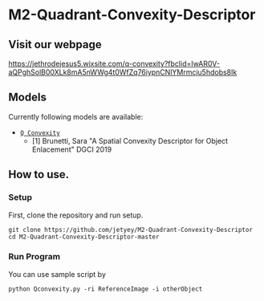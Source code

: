 # M2-Quadrant-Convexity-Descriptor

## Visit our webpage
https://jethrodejesus5.wixsite.com/q-convexity?fbclid=IwAR0V-aQPghSolB00XLk8mA5nWWg4t0WfZq76iypnCNlYMrmcju5hdobs8Ik

## Models
Currently following models are available:
- [`Q Convexity`](M2-Quadrant-Convexity-Descriptor-master/Qconvexity.py)
    - [1] Brunetti, Sara "A Spatial Convexity Descriptor for Object Enlacement" DGCI 2019

## How to use.
### Setup
First, clone the repository and run setup.

```
git clone https://github.com/jetyey/M2-Quadrant-Convexity-Descriptor
cd M2-Quadrant-Convexity-Descriptor-master
```

### Run Program
You can use sample script by 
```
python Qconvexity.py -ri ReferenceImage -i otherObject
```
